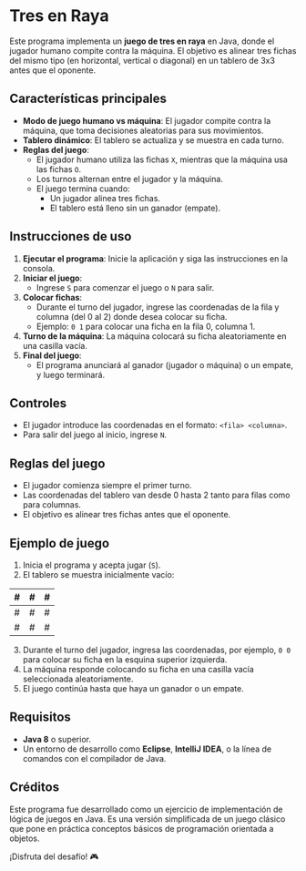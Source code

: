 # Tres en Raya

Este programa implementa un **juego de tres en raya** en Java, donde el jugador humano compite contra la máquina. El objetivo es alinear tres fichas del mismo tipo (en horizontal, vertical o diagonal) en un tablero de 3x3 antes que el oponente.

## Características principales
- **Modo de juego humano vs máquina**: El jugador compite contra la máquina, que toma decisiones aleatorias para sus movimientos.
- **Tablero dinámico**: El tablero se actualiza y se muestra en cada turno.
- **Reglas del juego**: 
  - El jugador humano utiliza las fichas `X`, mientras que la máquina usa las fichas `O`.
  - Los turnos alternan entre el jugador y la máquina.
  - El juego termina cuando:
    - Un jugador alinea tres fichas.
    - El tablero está lleno sin un ganador (empate).

## Instrucciones de uso
1. **Ejecutar el programa**: Inicie la aplicación y siga las instrucciones en la consola.
2. **Iniciar el juego**:
   - Ingrese `S` para comenzar el juego o `N` para salir.
3. **Colocar fichas**:
   - Durante el turno del jugador, ingrese las coordenadas de la fila y columna (del 0 al 2) donde desea colocar su ficha.
   - Ejemplo: `0 1` para colocar una ficha en la fila 0, columna 1.
4. **Turno de la máquina**: La máquina colocará su ficha aleatoriamente en una casilla vacía.
5. **Final del juego**:
   - El programa anunciará al ganador (jugador o máquina) o un empate, y luego terminará.

## Controles
- El jugador introduce las coordenadas en el formato: `<fila> <columna>`.
- Para salir del juego al inicio, ingrese `N`.

## Reglas del juego
- El jugador comienza siempre el primer turno.
- Las coordenadas del tablero van desde 0 hasta 2 tanto para filas como para columnas.
- El objetivo es alinear tres fichas antes que el oponente.

## Ejemplo de juego
1. Inicia el programa y acepta jugar (`S`).
2. El tablero se muestra inicialmente vacío:
   
|   #   |   #   |   #   |
|-------|-------|-------|
|   #   |   #   |   #   |
|   #   |   #   |   #   |


3. Durante el turno del jugador, ingresa las coordenadas, por ejemplo, `0 0` para colocar su ficha en la esquina superior izquierda.
4. La máquina responde colocando su ficha en una casilla vacía seleccionada aleatoriamente.
5. El juego continúa hasta que haya un ganador o un empate.

## Requisitos
- **Java 8** o superior.
- Un entorno de desarrollo como **Eclipse**, **IntelliJ IDEA**, o la línea de comandos con el compilador de Java.

## Créditos
Este programa fue desarrollado como un ejercicio de implementación de lógica de juegos en Java. Es una versión simplificada de un juego clásico que pone en práctica conceptos básicos de programación orientada a objetos.

¡Disfruta del desafío! 🎮
